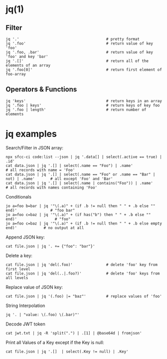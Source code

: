 # jq(1)

## Filter

    jq '.'                                       # pretty format
    jq '.foo'                                    # return value of key 'foo'
    jq '.foo, .bar'                              # return value of key 'foo' and key 'bar'
    jq '.[]'                                     # return all of the elements of an array
    jq '.foo[0]'                                 # return first element of foo-array

## Operators & Functions

    jq 'keys'                                    # return keys in an array
    jq '.foo | keys'                             # return keys of key foo
    jq '.foo | length'                           # return number of elements

# jq examples

  Search/Filter in JSON array:

    npx sfcc-ci code:list --json | jq '.data[] | select(.active == true) | .id'
    cat data.json | jq '.[] | select(.name == "Foo") | .name'                               # all records with name = 'Foo'
    cat data.json | jq '.[] | select(.name == "Foo" or .name == "Bar" | not) | .name'       # all except 'Foo' and 'Bar'
    cat data.json | jq '.[] | select(.name | contains("Foo")) | .name'                      # all records with names containing 'Foo'

  Conditionals

    jo a=foo b=bar | jq '"\(.a)" + (if .b != null then " " + .b else "" end)'               # "foo bar"
    jo a=foo c=baz | jq '"\(.a)" + (if has("b") then " " + .b else "" end)'                 # "foo"
    jo a=foo c=baz | jq '"\(.a)" + (if .b != null then " " + .b else empty end)'            # no output at all

  Append JSON key:

    cat file.json | jq '. += {"foo": "bar"}'

  Delete a key:

    cat file.json | jq 'del(.foo)'               # delete 'foo' key from first level
    cat file.json | jq 'del(..|.foo?)'           # delete 'foo' keys from all levels

  Replace value of JSON key:

    cat file.json | jq '(.foo) |= "baz"'         # replace values of 'foo'

  String Interpolation

    jq '. | "value: \(.foo) \(.bar)"'

  Decode JWT token

    cat jwt.txt | jq -R 'split(".") | .[1] | @base64d | fromjson'

  Print all Values of a Key except if the Key is null:

    cat file.json | jq '.[]  | select(.Key != null) | .Key'
